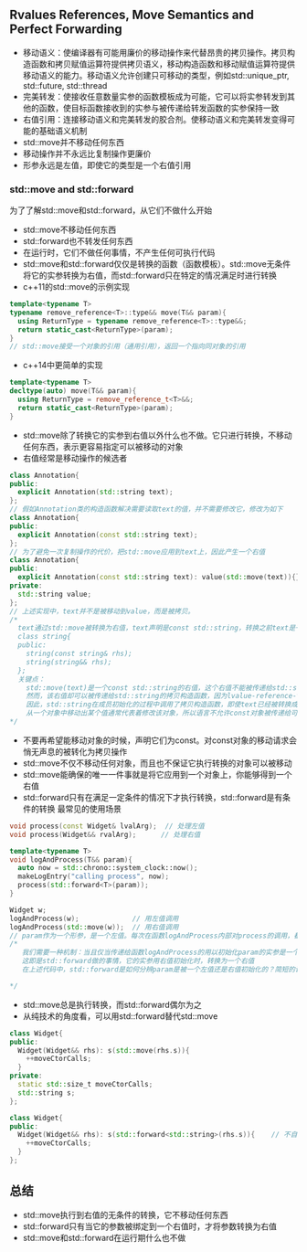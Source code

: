 ## Rvalues References, Move Semantics and Perfect Forwarding
- 移动语义：使编译器有可能用廉价的移动操作来代替昂贵的拷贝操作。拷贝构造函数和拷贝赋值运算符提供拷贝语义，移动构造函数和移动赋值运算符提供移动语义的能力。移动语义允许创建只可移动的类型，例如std::unique_ptr, std::future, std::thread
- 完美转发：使接收任意数量实参的函数模板成为可能，它可以将实参转发到其他的函数，使目标函数接收到的实参与被传递给转发函数的实参保持一致
- 右值引用：连接移动语义和完美转发的胶合剂。使移动语义和完美转发变得可能的基础语义机制
- std::move并不移动任何东西
- 移动操作并不永远比复制操作更廉价
- 形参永远是左值，即使它的类型是一个右值引用


### std::move and std::forward
为了了解std::move和std::forward，从它们不做什么开始
- std::move不移动任何东西
- std::forward也不转发任何东西
- 在运行时，它们不做任何事情，不产生任何可执行代码
- std::move和std::forward仅仅是转换的函数（函数模板）。std::move无条件将它的实参转换为右值，而std::forward只在特定的情况满足时进行转换
- c++11的std::move的示例实现
```cpp
template<typename T>
typename remove_reference<T>::type&& move(T&& param){
  using ReturnType = typename remove_reference<T>::type&&;
  return static_cast<ReturnType>(param);
}
// std::move接受一个对象的引用（通用引用），返回一个指向同对象的引用
```
- c++14中更简单的实现
```cpp
template<typename T>
decltype(auto) move(T&& param){
  using ReturnType = remove_reference_t<T>&&;
  return static_cast<ReturnType>(param);
}
```
- std::move除了转换它的实参到右值以外什么也不做。它只进行转换，不移动任何东西，表示更容易指定可以被移动的对象
- 右值经常是移动操作的候选者
```cpp
class Annotation{
public:
  explicit Annotation(std::string text);
};
// 假如Annotation类的构造函数解决需要读取text的值，并不需要修改它，修改为如下
class Annotation{
public:
  explicit Annotation(const std::string text);
};
// 为了避免一次复制操作的代价，把std::move应用到text上，因此产生一个右值
class Annotation{
public:
  explicit Annotation(const std::string text): value(std::move(text)){}
private:
  std::string value;
};
// 上述实现中，text并不是被移动到value，而是被拷贝。
/*
  text通过std::move被转换为右值，text声明是const std::string，转换之前text是一个左值的const std::string，转换的结果是一个右值的const std::string，整个过程中，const属性一直保留
  class string{
  public:
    string(const string& rhs);
    string(string&& rhs);
  };
  关键点：
    std::move(text)是一个const std::string的右值，这个右值不能被传递给std::string的移动构造函数，因为移动构造函数只接受一个执行non-const的std::string的右值引用
    然而，该右值却可以被传递给std::string的拷贝构造函数，因为lvalue-reference-to-const允许绑定到一个const右值上
    因此，std::string在成员初始化的过程中调用了拷贝构造函数，即使text已经被转换成了右值
    从一个对象中移动出某个值通常代表着修改该对象，所以语言不允许const对象被传递给可以修改它们的函数（例如移动构造函数）
*/
```
- 不要再希望能移动对象的时候，声明它们为const。对const对象的移动请求会悄无声息的被转化为拷贝操作
- std::move不仅不移动任何对象，而且也不保证它执行转换的对象可以被移动
- std::move能确保的唯一一件事就是将它应用到一个对象上，你能够得到一个右值
- std::forward只有在满足一定条件的情况下才执行转换，std::forward是有条件的转换
最常见的使用场景
```cpp
void process(const Widget& lvalArg);  // 处理左值
void process(Widget&& rvalArg);      // 处理右值

template<typename T>
void logAndProcess(T&& param){
  auto now = std::chrono::system_clock::now();
  makeLogEntry("calling process", now);
  process(std::forward<T>(param));
}

Widget w;
logAndProcess(w);             // 用左值调用
logAndProcess(std::move(w));  // 用右值调用
// param作为一个形参，是一个左值。每次在函数logAndProcess内部对process的调用，都会调用process的左值重载版本
/*
   我们需要一种机制：当且仅当传递给函数logAndProcess的用以初始化param的实参是一个右值时，param会被转换为一个右值
   这即是std::forward做的事情，它的实参用右值初始化时，转换为一个右值
   在上述代码中，std::forward是如何分辨param是被一个左值还是右值初始化的？简短的说，该信息藏在模板参数T中，该参数传递给了函数std::forward，它解开了含在其中的信息

*/
```
- std::move总是执行转换，而std::forward偶尔为之
- 从纯技术的角度看，可以用std::forward替代std::move
```cpp
class Widget{
public:
  Widget(Widget&& rhs): s(std::move(rhs.s)){
    ++moveCtorCalls;
  }
private:
  static std::size_t moveCtorCalls;
  std::string s;
};

class Widget{
public:
  Widget(Widget&& rhs): s(std::forward<std::string>(rhs.s)){    // 不自然，不合理的实现
    ++moveCtorCalls;
  }
};
```
## 总结
- std::move执行到右值的无条件的转换，它不移动任何东西
- std::forward只有当它的参数被绑定到一个右值时，才将参数转换为右值
- std::move和std::forward在运行期什么也不做










